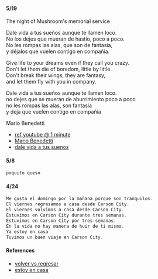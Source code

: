 
#### 5/19

The night of Mushroom's memorial service

Dale vida a tus sueños aunque te llamen loco.  
No los dejes que mueran de hastío, poco a poco.  
No les rompas las alas, que son de fantasía,  
y déjalos que vuelen contigo en compañía.

Give life to your dreams even if they call you crazy.  
Don't let them die of boredom, little by little.  
Don't break their wings, they are fantasy,  
and let them fly with you in company.

Dale vida a tus sueños aunque te llamen loco.  
no dejes que se mueran de aburrimiento poco a poco  
no les rompas las alas, son fantasia  
y deja que vuelen contigo en compañía

Mario Benedetti

- [ref youtube @ 1 minute](https://www.youtube.com/watch?v=OxPzO07j9AA)
- [Mario Benedetti](https://en.wikipedia.org/wiki/Mario_Benedetti)
- [dale vida a tus suenos](https://tuhistoriapersonal.com/poemamariobenedetti/)

#### 5/8

```rust
poquito queso
```

#### 4/24

```rust
Me gusta el domingo por la mañana porque son tranquilos.
El viernes regresamos a casa desde Carson City.
El viernes volvimos a casa desde Carson City.
Estuvimos en Carson City durante tres semanas.
Estuvimos en Carson City por tres semanas.
En la vida no hay manera de huir de ti mismo.
Ya estoy en casa
Tuvimos un buen viaje en Carson City.
```

#### References

- [volver vs regresar](https://www.spanish.academy/blog/volver-vs-regresar-whats-the-difference-between-these-spanish-verbs/)
- [estoy en casa](https://www.quora.com/How-would-you-say-Im-home-in-Spanish)
